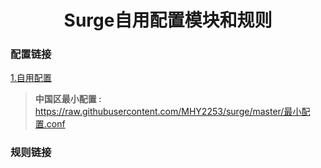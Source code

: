 <h1 align="center">Surge自用配置模块和规则</h1>

### 配置链接

[1.自用配置](https://raw.githubusercontent.com/MHY2253/surge/master/surge.conf)

> **中国区最小配置 :** https://raw.githubusercontent.com/MHY2253/surge/master/最小配置.conf <br>

### 规则链接

